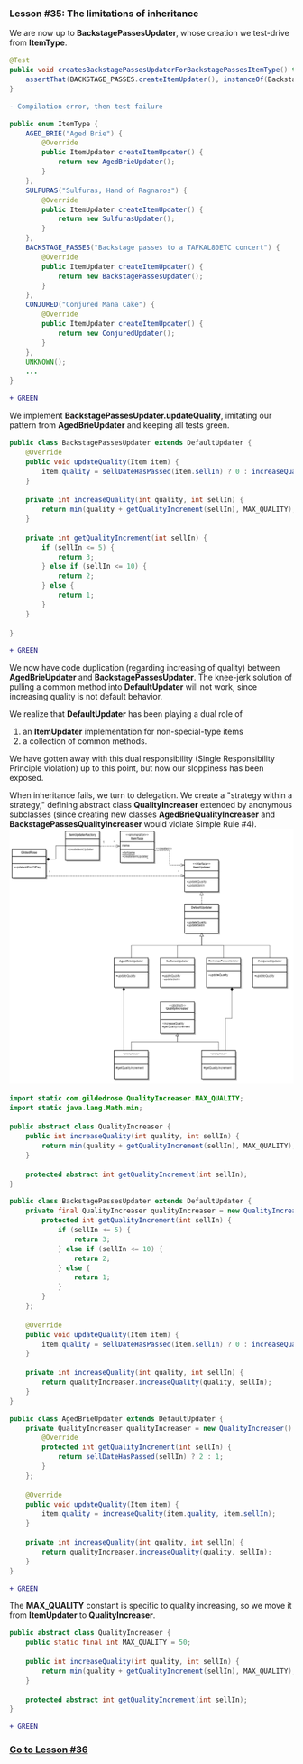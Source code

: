 ### Lesson #35: The limitations of inheritance
We are now up to **BackstagePassesUpdater**, whose creation we test-drive from **ItemType**.
```java
@Test
public void createsBackstagePassesUpdaterForBackstagePassesItemType() throws Exception {
	assertThat(BACKSTAGE_PASSES.createItemUpdater(), instanceOf(BackstagePassesUpdater.class));
}
```
```diff
- Compilation error, then test failure
```
```java
public enum ItemType {
    AGED_BRIE("Aged Brie") {
        @Override
        public ItemUpdater createItemUpdater() {
            return new AgedBrieUpdater();
        }
    },
    SULFURAS("Sulfuras, Hand of Ragnaros") {
        @Override
        public ItemUpdater createItemUpdater() {
            return new SulfurasUpdater();
        }
    },
    BACKSTAGE_PASSES("Backstage passes to a TAFKAL80ETC concert") {
        @Override
        public ItemUpdater createItemUpdater() {
            return new BackstagePassesUpdater();
        }
    },
    CONJURED("Conjured Mana Cake") {
        @Override
        public ItemUpdater createItemUpdater() {
            return new ConjuredUpdater();
        }
    },
    UNKNOWN();
    ...
}
```
```diff
+ GREEN
```
We implement **BackstagePassesUpdater.updateQuality**, imitating our pattern from **AgedBrieUpdater** and keeping all tests green.  
```java
public class BackstagePassesUpdater extends DefaultUpdater {
    @Override
    public void updateQuality(Item item) {
        item.quality = sellDateHasPassed(item.sellIn) ? 0 : increaseQuality(item.quality, item.sellIn);
    }

    private int increaseQuality(int quality, int sellIn) {
        return min(quality + getQualityIncrement(sellIn), MAX_QUALITY);
    }

    private int getQualityIncrement(int sellIn) {
        if (sellIn <= 5) {
            return 3;
        } else if (sellIn <= 10) {
            return 2;
        } else {
            return 1;
        }
    }

}
```
```diff
+ GREEN
```
We now have code duplication (regarding increasing of quality) between **AgedBrieUpdater** and **BackstagePassesUpdater**.  The knee-jerk solution of pulling a common method into **DefaultUpdater** will not work, since increasing quality is not default behavior.  

We realize that **DefaultUpdater** has been playing a dual role of 
1. 	an **ItemUpdater** implementation for non-special-type items
2.	a collection of common methods.

We have gotten away with this dual responsibility (Single Responsibility Principle violation) up to this point, but now our sloppiness has been exposed. 

When inheritance fails, we turn to delegation.  We create a "strategy within a strategy," defining abstract class **QualityIncreaser** extended by anonymous subclasses (since creating new classes **AgedBrieQualityIncreaser** and **BackstagePassesQualityIncreaser** would violate Simple Rule #4).
![](https://github.com/d215steinberg/GildedRose-Java/blob/startPoint/images/Lesson%20%2335.png)

```java
import static com.gildedrose.QualityIncreaser.MAX_QUALITY;
import static java.lang.Math.min;

public abstract class QualityIncreaser {
    public int increaseQuality(int quality, int sellIn) {
        return min(quality + getQualityIncrement(sellIn), MAX_QUALITY);
    }

    protected abstract int getQualityIncrement(int sellIn);
}
```
```java
public class BackstagePassesUpdater extends DefaultUpdater {
    private final QualityIncreaser qualityIncreaser = new QualityIncreaser() {
        protected int getQualityIncrement(int sellIn) {
            if (sellIn <= 5) {
                return 3;
            } else if (sellIn <= 10) {
                return 2;
            } else {
                return 1;
            }
        }
    };

    @Override
    public void updateQuality(Item item) {
        item.quality = sellDateHasPassed(item.sellIn) ? 0 : increaseQuality(item.quality, item.sellIn);
    }

    private int increaseQuality(int quality, int sellIn) {
        return qualityIncreaser.increaseQuality(quality, sellIn);
    }
}
```
```java
public class AgedBrieUpdater extends DefaultUpdater {
    private QualityIncreaser qualityIncreaser = new QualityIncreaser() {
        @Override
        protected int getQualityIncrement(int sellIn) {
            return sellDateHasPassed(sellIn) ? 2 : 1;
        }
    };

    @Override
    public void updateQuality(Item item) {
        item.quality = increaseQuality(item.quality, item.sellIn);
    }

    private int increaseQuality(int quality, int sellIn) {
        return qualityIncreaser.increaseQuality(quality, sellIn);
    }
}
```
```diff
+ GREEN
```
The **MAX_QUALITY** constant is specific to quality increasing, so we move it from **ItemUpdater** to **QualityIncreaser**.
```java
public abstract class QualityIncreaser {
    public static final int MAX_QUALITY = 50;

    public int increaseQuality(int quality, int sellIn) {
        return min(quality + getQualityIncrement(sellIn), MAX_QUALITY);
    }

    protected abstract int getQualityIncrement(int sellIn);
}
```
```diff
+ GREEN
```
### [ Go to Lesson #36](https://github.com/d215steinberg/GildedRose-Java/tree/Lesson%2336)
